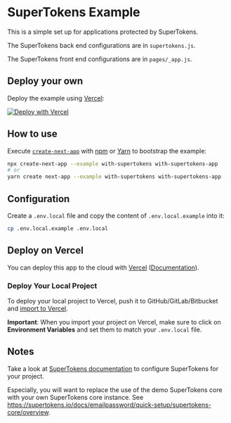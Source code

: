 # SuperTokens Example

This is a simple set up for applications protected by SuperTokens.

The SuperTokens back end configurations are in `supertokens.js`.

The SuperTokens front end configurations are in `pages/_app.js`.

## Deploy your own

Deploy the example using [Vercel](https://vercel.com):

[![Deploy with Vercel](https://vercel.com/button)](https://vercel.com/new/git/external?repository-url=https://github.com/vercel/next.js/tree/canary/examples/with-supertokens&project-name=with-supertokens&repository-name=with-supertokens)

## How to use

Execute [`create-next-app`](https://github.com/vercel/next.js/tree/canary/packages/create-next-app) with [npm](https://docs.npmjs.com/cli/init) or [Yarn](https://yarnpkg.com/lang/en/docs/cli/create/) to bootstrap the example:

```bash
npx create-next-app --example with-supertokens with-supertokens-app
# or
yarn create next-app --example with-supertokens with-supertokens-app
```

## Configuration

Create a `.env.local` file and copy the content of `.env.local.example` into it:

```bash
cp .env.local.example .env.local
```

## Deploy on Vercel

You can deploy this app to the cloud with [Vercel](https://vercel.com?utm_source=github&utm_medium=readme&utm_campaign=next-example) ([Documentation](https://nextjs.org/docs/deployment)).

### Deploy Your Local Project

To deploy your local project to Vercel, push it to GitHub/GitLab/Bitbucket and [import to Vercel](https://vercel.com/new?utm_source=github&utm_medium=readme&utm_campaign=next-example).

**Important**: When you import your project on Vercel, make sure to click on **Environment Variables** and set them to match your `.env.local` file.

## Notes

Take a look at [SuperTokens documentation](https://supertokens.io/docs/emailpassword/introduction) to configure SuperTokens for your project.

Especially, you will want to replace the use of the demo SuperTokens core with your own SuperTokens core instance. See https://supertokens.io/docs/emailpassword/quick-setup/supertokens-core/overview.

